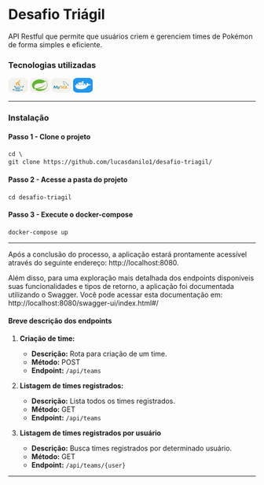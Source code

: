 # Desafio Triágil

API Restful que permite que usuários criem e gerenciem times de Pokémon de forma simples e eficiente.

### Tecnologias utilizadas

<div>
<img height="30" width="40" src="https://github.com/tandpfun/skill-icons/blob/main/icons/Java-Light.svg"/>
<img height="30" width="40" src="https://github.com/tandpfun/skill-icons/blob/main/icons/Spring-Light.svg" />
<img height="30" width="40" src="https://github.com/tandpfun/skill-icons/blob/main/icons/MySQL-Light.svg" />
<img height="30" width="40" src="https://github.com/tandpfun/skill-icons/blob/main/icons/Docker.svg"/>
</div>

-------------------------------------------------------------------------------------------------------------

### Instalação

#### Passo 1 - Clone o projeto

```shell
cd \
git clone https://github.com/lucasdanilo1/desafio-triagil/
```

#### Passo 2 - Acesse a pasta do projeto

```shell
cd desafio-triagil
```

#### Passo 3 - Execute o docker-compose

```shell
docker-compose up
```

-------------------------------------------------------------------------------------------------------------

Após a conclusão do processo, a aplicação estará prontamente acessível através do seguinte endereço: http://localhost:8080.

Além disso, para uma exploração mais detalhada dos endpoints disponíveis suas funcionalidades e tipos de retorno, a aplicação foi documentada utilizando o Swagger. Você pode acessar esta documentação em: http://localhost:8080/swagger-ui/index.html#/

#### Breve descrição dos endpoints

1. **Criação de time:**
   
   - **Descrição:** Rota para criação de um time.
   - **Método:** POST
   - **Endpoint:** `/api/teams`

2. **Listagem de times registrados:**
   
   - **Descrição:** Lista todos os times registrados.
   - **Método:** GET
   - **Endpoint:** `/api/teams`

3. **Listagem de times registrados por usuário**
   
   - **Descrição:** Busca times registrados por determinado usuário.
   - **Método:** GET
   - **Endpoint:** `/api/teams/{user}`
  
-------------------------------------------------------------------------------------------------------------

